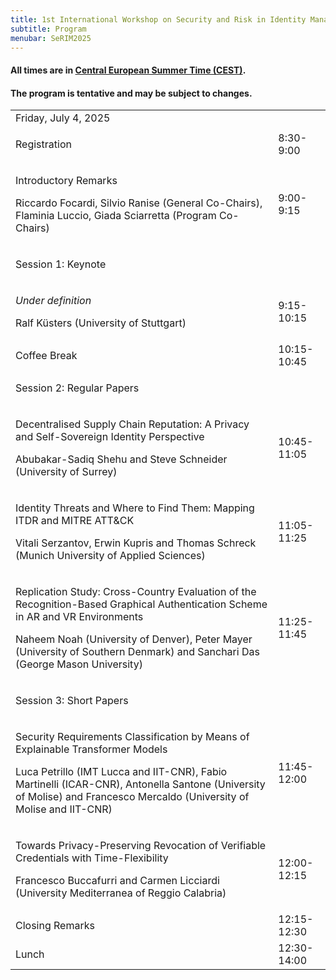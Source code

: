 ```yaml
---
title: 1st International Workshop on Security and Risk in Identity Management (SeRIM 2025)
subtitle: Program
menubar: SeRIM2025
---
```


<div class="text-center">
  <h4>All times are in <a href="https://time.is/en/CEST" target="_blank">Central European Summer Time (CEST)</a>.</h4>
  <h4>The program is tentative and may be subject to changes.</h4>
</div>

<table class="bordered program" width="100%">
  <tr class="day">
    <td colspan="2">
      Friday, July 4, 2025
      <!--<p class="location">X Y Z</p>-->
    </td>
  </tr>

  <tr class="logistical">
    <td class="talk">
      <p class="title">Registration</p>
    </td>
    <td>8:30-9:00</td>
  </tr>

  <tr class="institutional">
    <td class="talk">
      <p class="title">Introductory Remarks</p>
      <p class="speakers">Riccardo Focardi, Silvio Ranise (General Co-Chairs), Flaminia Luccio, Giada Sciarretta (Program Co-Chairs)</p>
    </td>
    <td>9:00-9:15</td>
  </tr>

  <tr class="session">
    <td colspan="2">
      <p class="title">Session 1: Keynote</p>
    </td>
  </tr>
  <tr>
    <td class="talk">
      <p class="title"><i>Under definition</i></p>
      <p class="speakers">Ralf Küsters (University of Stuttgart)</p>
    </td>
    <td>9:15-10:15</td>
  </tr>

  <tr class="recreational">
    <td>
      Coffee Break
    </td>
    <td>10:15-10:45</td>
  </tr>

  <tr class="session">
    <td colspan="2">
      <p class="title">Session 2: Regular Papers</p>
    </td>
  </tr>
  <tr>
    <td class="talk">
      <p class="title">Decentralised Supply Chain Reputation: A Privacy and Self-Sovereign Identity Perspective</p>
      <p class="speakers">Abubakar-Sadiq Shehu and Steve Schneider (University of Surrey)</p>
    </td>
    <td>10:45-11:05</td>
  </tr>
  <tr>
    <td class="talk">
      <p class="title">Identity Threats and Where to Find Them: Mapping ITDR and MITRE ATT&CK</p>
      <p class="speakers">Vitali Serzantov, Erwin Kupris and Thomas Schreck (Munich University of Applied Sciences)</p>
    </td>
    <td>11:05-11:25</td>
  </tr>
  <tr>
    <td class="talk">
      <p class="title">Replication Study: Cross-Country Evaluation of the Recognition-Based Graphical Authentication Scheme in AR and VR Environments</p>
      <p class="speakers">Naheem Noah (University of Denver), Peter Mayer (University of Southern Denmark) and Sanchari Das (George Mason University)</p>
    </td>
    <td>11:25-11:45</td>
  </tr>

  <tr class="session">
    <td colspan="2">
      <p class="title">Session 3: Short Papers</p>
    </td>
  </tr>
  <tr>
    <td class="paper">
      <p class="title">Security Requirements Classification by Means of Explainable Transformer Models</p>
      <p class="authors">Luca Petrillo (IMT Lucca and IIT-CNR), Fabio Martinelli (ICAR-CNR), Antonella Santone (University of Molise) and Francesco Mercaldo (University of Molise and IIT-CNR)</p>
    </td>
    <td>11:45-12:00</td>
  </tr>
  <tr>
    <td class="paper">
      <p class="title">Towards Privacy-Preserving Revocation of Verifiable Credentials with Time-Flexibility</p>
      <p class="authors">Francesco Buccafurri and Carmen Licciardi (University Mediterranea of Reggio Calabria)</p>
    </td>
    <td>12:00-12:15</td>
  </tr>

  <tr class="institutional">
    <td>
      Closing Remarks
    </td>
    <td>12:15-12:30</td>
  </tr>

  <tr class="recreational">
    <td>
      Lunch
    </td>
    <td>12:30-14:00</td>
  </tr>
</table>
